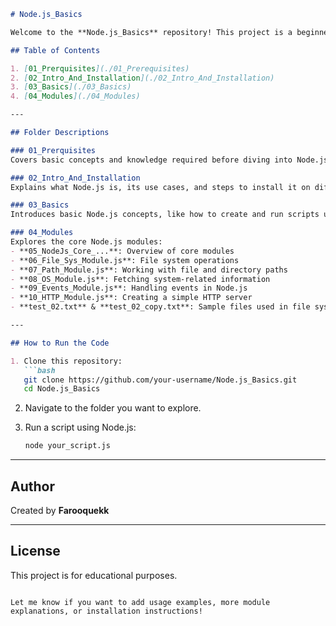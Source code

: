 
```markdown
# Node.js_Basics

Welcome to the **Node.js_Basics** repository! This project is a beginner-friendly introduction to Node.js, covering core concepts and modules through organized folders and hands-on examples.

## Table of Contents

1. [01_Prerquisites](./01_Prerequisites)  
2. [02_Intro_And_Installation](./02_Intro_And_Installation)  
3. [03_Basics](./03_Basics)  
4. [04_Modules](./04_Modules)

---

## Folder Descriptions

### 01_Prerquisites
Covers basic concepts and knowledge required before diving into Node.js, including JavaScript fundamentals.

### 02_Intro_And_Installation
Explains what Node.js is, its use cases, and steps to install it on different platforms.

### 03_Basics
Introduces basic Node.js concepts, like how to create and run scripts using the Node.js runtime.

### 04_Modules
Explores the core Node.js modules:
- **05_NodeJs_Core_...**: Overview of core modules
- **06_File_Sys_Module.js**: File system operations
- **07_Path_Module.js**: Working with file and directory paths
- **08_OS_Module.js**: Fetching system-related information
- **09_Events_Module.js**: Handling events in Node.js
- **10_HTTP_Module.js**: Creating a simple HTTP server
- **test_02.txt** & **test_02_copy.txt**: Sample files used in file system operations

---

## How to Run the Code

1. Clone this repository:
   ```bash
   git clone https://github.com/your-username/Node.js_Basics.git
   cd Node.js_Basics
   ```

2. Navigate to the folder you want to explore.

3. Run a script using Node.js:
   ```bash
   node your_script.js
   ```

---

## Author

Created by **Farooquekk**

---

## License

This project is for educational purposes.
```

Let me know if you want to add usage examples, more module explanations, or installation instructions!
